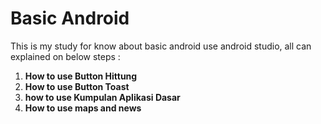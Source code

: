 # Basic Android

This is my study for know about basic android use android studio, all can explained on below steps :
1. **How to use Button Hittung**
2. **How to use Button Toast**
3. **how to use Kumpulan Aplikasi Dasar** 
4. **How to use maps and news**
